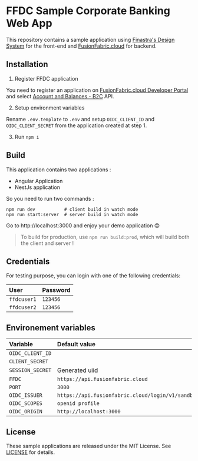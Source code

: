 # FFDC Sample Corporate Banking Web App

This repository contains a sample application using [Finastra's Design System](https://github.com/fusionfabric/finastra-design-system) for the front-end and [FusionFabric.cloud](https://developer.fusionfabric.cloud) for backend.

## Installation

1. Register FFDC application

You need to register an application on [FusionFabric.cloud Developer Portal](https://developer.fusionfabric.cloud) and select [Account and Balances - B2C](https://developer.fusionfabric.cloud/solution/real-time-account-balances-and-statement) API.

2. Setup environment variables

Rename `.env.template` to `.env` and setup `OIDC_CLIENT_ID` and `OIDC_CLIENT_SECRET` from the application created at step 1.

3. Run `npm i`

## Build

This application contains two applications :

- Angular Application
- NestJs application

So you need to run two commands :

```
npm run dev           # client build in watch mode
npm run start:server  # server build in watch mode
```

Go to http://localhost:3000 and enjoy your demo application 😊

> To build for production, use `npm run build:prod`, which will build both the client and server !

## Credentials

For testing purpose, you can login with one of the following credentials:

| User        | Password |
| :---------- | :------- |
| `ffdcuser1` | `123456` |
| `ffdcuser2` | `123456` |

## Environement variables

| Variable         | Default value                                     |
| :--------------- | :------------------------------------------------ |
| `OIDC_CLIENT_ID` |                                                   |
| `CLIENT_SECRET`  |                                                   |
| `SESSION_SECRET` | Generated uiid                                    |
| `FFDC`           | `https://api.fusionfabric.cloud`                  |
| `PORT`           | `3000`                                            |
| `OIDC_ISSUER`    | `https://api.fusionfabric.cloud/login/v1/sandbox` |
| `OIDC_SCOPES`    | `openid profile`                                  |
| `OIDC_ORIGIN`    | `http://localhost:3000`                           |

## License

These sample applications are released under the MIT License. See [LICENSE](./LICENSE) for details.
